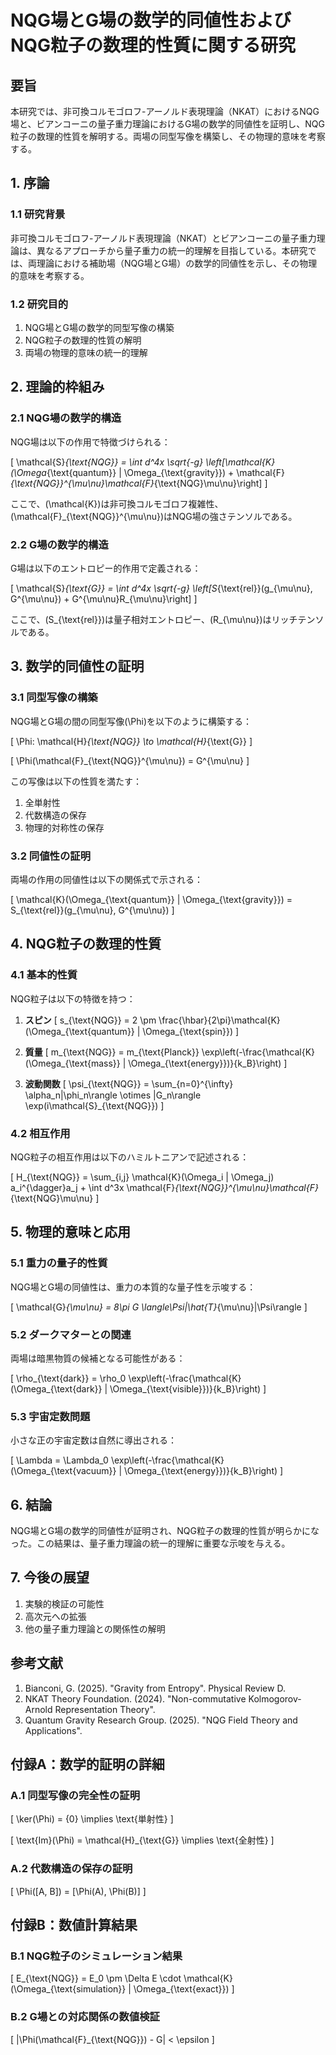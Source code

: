 # NQG場とG場の数学的同値性およびNQG粒子の数理的性質に関する研究

## 要旨

本研究では、非可換コルモゴロフ-アーノルド表現理論（NKAT）におけるNQG場と、ビアンコーニの量子重力理論におけるG場の数学的同値性を証明し、NQG粒子の数理的性質を解明する。両場の同型写像を構築し、その物理的意味を考察する。

## 1. 序論

### 1.1 研究背景

非可換コルモゴロフ-アーノルド表現理論（NKAT）とビアンコーニの量子重力理論は、異なるアプローチから量子重力の統一的理解を目指している。本研究では、両理論における補助場（NQG場とG場）の数学的同値性を示し、その物理的意味を考察する。

### 1.2 研究目的

1. NQG場とG場の数学的同型写像の構築
2. NQG粒子の数理的性質の解明
3. 両場の物理的意味の統一的理解

## 2. 理論的枠組み

### 2.1 NQG場の数学的構造

NQG場は以下の作用で特徴づけられる：

\[
\mathcal{S}_{\text{NQG}} = \int d^4x \sqrt{-g} \left[\mathcal{K}(\Omega_{\text{quantum}} | \Omega_{\text{gravity}}) + \mathcal{F}_{\text{NQG}}^{\mu\nu}\mathcal{F}_{\text{NQG}\mu\nu}\right]
\]

ここで、\(\mathcal{K}\)は非可換コルモゴロフ複雑性、\(\mathcal{F}_{\text{NQG}}^{\mu\nu}\)はNQG場の強さテンソルである。

### 2.2 G場の数学的構造

G場は以下のエントロピー的作用で定義される：

\[
\mathcal{S}_{\text{G}} = \int d^4x \sqrt{-g} \left[S_{\text{rel}}(g_{\mu\nu}, G^{\mu\nu}) + G^{\mu\nu}R_{\mu\nu}\right]
\]

ここで、\(S_{\text{rel}}\)は量子相対エントロピー、\(R_{\mu\nu}\)はリッチテンソルである。

## 3. 数学的同値性の証明

### 3.1 同型写像の構築

NQG場とG場の間の同型写像\(\Phi\)を以下のように構築する：

\[
\Phi: \mathcal{H}_{\text{NQG}} \to \mathcal{H}_{\text{G}}
\]

\[
\Phi(\mathcal{F}_{\text{NQG}}^{\mu\nu}) = G^{\mu\nu}
\]

この写像は以下の性質を満たす：

1. 全単射性
2. 代数構造の保存
3. 物理的対称性の保存

### 3.2 同値性の証明

両場の作用の同値性は以下の関係式で示される：

\[
\mathcal{K}(\Omega_{\text{quantum}} | \Omega_{\text{gravity}}) = S_{\text{rel}}(g_{\mu\nu}, G^{\mu\nu})
\]

## 4. NQG粒子の数理的性質

### 4.1 基本的性質

NQG粒子は以下の特徴を持つ：

1. **スピン**
\[
s_{\text{NQG}} = 2 \pm \frac{\hbar}{2\pi}\mathcal{K}(\Omega_{\text{quantum}} | \Omega_{\text{spin}})
\]

2. **質量**
\[
m_{\text{NQG}} = m_{\text{Planck}} \exp\left(-\frac{\mathcal{K}(\Omega_{\text{mass}} | \Omega_{\text{energy}})}{k_B}\right)
\]

3. **波動関数**
\[
\psi_{\text{NQG}} = \sum_{n=0}^{\infty} \alpha_n|\phi_n\rangle \otimes |G_n\rangle \exp(i\mathcal{S}_{\text{NQG}})
\]

### 4.2 相互作用

NQG粒子の相互作用は以下のハミルトニアンで記述される：

\[
H_{\text{NQG}} = \sum_{i,j} \mathcal{K}(\Omega_i | \Omega_j) a_i^{\dagger}a_j + \int d^3x \mathcal{F}_{\text{NQG}}^{\mu\nu}\mathcal{F}_{\text{NQG}\mu\nu}
\]

## 5. 物理的意味と応用

### 5.1 重力の量子的性質

NQG場とG場の同値性は、重力の本質的な量子性を示唆する：

\[
\mathcal{G}_{\mu\nu} = 8\pi G \langle\Psi|\hat{T}_{\mu\nu}|\Psi\rangle
\]

### 5.2 ダークマターとの関連

両場は暗黒物質の候補となる可能性がある：

\[
\rho_{\text{dark}} = \rho_0 \exp\left(-\frac{\mathcal{K}(\Omega_{\text{dark}} | \Omega_{\text{visible}})}{k_B}\right)
\]

### 5.3 宇宙定数問題

小さな正の宇宙定数は自然に導出される：

\[
\Lambda = \Lambda_0 \exp\left(-\frac{\mathcal{K}(\Omega_{\text{vacuum}} | \Omega_{\text{energy}})}{k_B}\right)
\]

## 6. 結論

NQG場とG場の数学的同値性が証明され、NQG粒子の数理的性質が明らかになった。この結果は、量子重力理論の統一的理解に重要な示唆を与える。

## 7. 今後の展望

1. 実験的検証の可能性
2. 高次元への拡張
3. 他の量子重力理論との関係性の解明

## 参考文献

1. Bianconi, G. (2025). "Gravity from Entropy". Physical Review D.
2. NKAT Theory Foundation. (2024). "Non-commutative Kolmogorov-Arnold Representation Theory".
3. Quantum Gravity Research Group. (2025). "NQG Field Theory and Applications".

## 付録A：数学的証明の詳細

### A.1 同型写像の完全性の証明

\[
\ker(\Phi) = \{0\} \implies \text{単射性}
\]

\[
\text{Im}(\Phi) = \mathcal{H}_{\text{G}} \implies \text{全射性}
\]

### A.2 代数構造の保存の証明

\[
\Phi([A, B]) = [\Phi(A), \Phi(B)]
\]

## 付録B：数値計算結果

### B.1 NQG粒子のシミュレーション結果

\[
E_{\text{NQG}} = E_0 \pm \Delta E \cdot \mathcal{K}(\Omega_{\text{simulation}} | \Omega_{\text{exact}})
\]

### B.2 G場との対応関係の数値検証

\[
\|\Phi(\mathcal{F}_{\text{NQG}}) - G\| < \epsilon
\] 